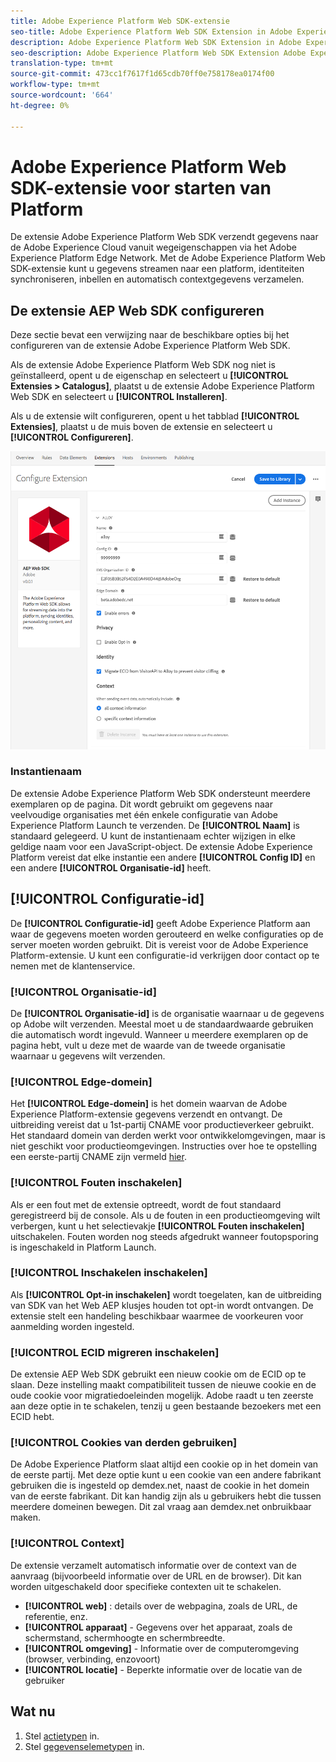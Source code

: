 ```yaml
---
title: Adobe Experience Platform Web SDK-extensie
seo-title: Adobe Experience Platform Web SDK Extension in Adobe Experience Platform Launch
description: Adobe Experience Platform Web SDK Extension in Adobe Experience Platform Launch
seo-description: Adobe Experience Platform Web SDK Extension Adobe Experience Platform Launch
translation-type: tm+mt
source-git-commit: 473cc1f7617f1d65cdb70ff0e758178ea0174f00
workflow-type: tm+mt
source-wordcount: '664'
ht-degree: 0%

---
```



# Adobe Experience Platform Web SDK-extensie voor starten van Platform

De extensie Adobe Experience Platform Web SDK verzendt gegevens naar de Adobe Experience Cloud vanuit wegeigenschappen via het Adobe Experience Platform Edge Network. Met de Adobe Experience Platform Web SDK-extensie kunt u gegevens streamen naar een platform, identiteiten synchroniseren, inbellen en automatisch contextgegevens verzamelen.

## De extensie AEP Web SDK configureren

Deze sectie bevat een verwijzing naar de beschikbare opties bij het configureren van de extensie Adobe Experience Platform Web SDK.

Als de extensie Adobe Experience Platform Web SDK nog niet is geïnstalleerd, opent u de eigenschap en selecteert u **[!UICONTROL Extensies > Catalogus]**, plaatst u de extensie Adobe Experience Platform Web SDK en selecteert u **[!UICONTROL Installeren]**.

Als u de extensie wilt configureren, opent u het tabblad **[!UICONTROL Extensies]**, plaatst u de muis boven de extensie en selecteert u **[!UICONTROL Configureren]**.

![](./assets/ext-aep-config.png)

### Instantienaam

De extensie Adobe Experience Platform Web SDK ondersteunt meerdere exemplaren op de pagina. Dit wordt gebruikt om gegevens naar veelvoudige organisaties met één enkele configuratie van Adobe Experience Platform Launch te verzenden. De **[!UICONTROL Naam]** is standaard gelegeerd. U kunt de instantienaam echter wijzigen in elke geldige naam voor een JavaScript-object. De extensie Adobe Experience Platform vereist dat elke instantie een andere **[!UICONTROL Config ID]** en een andere **[!UICONTROL Organisatie-id]** heeft.

## **[!UICONTROL Configuratie-id]**

De **[!UICONTROL Configuratie-id]** geeft Adobe Experience Platform aan waar de gegevens moeten worden gerouteerd en welke configuraties op de server moeten worden gebruikt. Dit is vereist voor de Adobe Experience Platform-extensie. U kunt een configuratie-id verkrijgen door contact op te nemen met de klantenservice.


### **[!UICONTROL Organisatie-id]**

De **[!UICONTROL Organisatie-id]** is de organisatie waarnaar u de gegevens op Adobe wilt verzenden. Meestal moet u de standaardwaarde gebruiken die automatisch wordt ingevuld. Wanneer u meerdere exemplaren op de pagina hebt, vult u deze met de waarde van de tweede organisatie waarnaar u gegevens wilt verzenden.

### **[!UICONTROL Edge-domein]**

Het **[!UICONTROL Edge-domein]** is het domein waarvan de Adobe Experience Platform-extensie gegevens verzendt en ontvangt. De uitbreiding vereist dat u 1st-partij CNAME voor productieverkeer gebruikt. Het standaard domein van derden werkt voor ontwikkelomgevingen, maar is niet geschikt voor productieomgevingen. Instructies over hoe te opstelling een eerste-partij CNAME zijn vermeld [hier](https://docs.adobe.com/content/help/en/core-services/interface/ec-cookies/cookies-first-party.html).

### **[!UICONTROL Fouten inschakelen]**

Als er een fout met de extensie optreedt, wordt de fout standaard geregistreerd bij de console. Als u de fouten in een productieomgeving wilt verbergen, kunt u het selectievakje **[!UICONTROL Fouten inschakelen]** uitschakelen. Fouten worden nog steeds afgedrukt wanneer foutopsporing is ingeschakeld in Platform Launch.

### **[!UICONTROL Inschakelen inschakelen]**

Als **[!UICONTROL Opt-in inschakelen]** wordt toegelaten, kan de uitbreiding van SDK van het Web AEP klusjes houden tot opt-in wordt ontvangen. De extensie stelt een handeling beschikbaar waarmee de voorkeuren voor aanmelding worden ingesteld.

### **[!UICONTROL ECID migreren inschakelen]**

De extensie AEP Web SDK gebruikt een nieuw cookie om de ECID op te slaan. Deze instelling maakt compatibiliteit tussen de nieuwe cookie en de oude cookie voor migratiedoeleinden mogelijk. Adobe raadt u ten zeerste aan deze optie in te schakelen, tenzij u geen bestaande bezoekers met een ECID hebt.

### **[!UICONTROL Cookies van derden gebruiken]**

De Adobe Experience Platform slaat altijd een cookie op in het domein van de eerste partij. Met deze optie kunt u een cookie van een andere fabrikant gebruiken die is ingesteld op demdex.net, naast de cookie in het domein van de eerste fabrikant. Dit kan handig zijn als u gebruikers hebt die tussen meerdere domeinen bewegen. Dit zal vraag aan demdex.net onbruikbaar maken.

### **[!UICONTROL Context]**

De extensie verzamelt automatisch informatie over de context van de aanvraag (bijvoorbeeld informatie over de URL en de browser). Dit kan worden uitgeschakeld door specifieke contexten uit te schakelen.

- **[!UICONTROL web]** : details over de webpagina, zoals de URL, de referentie, enz.
- **[!UICONTROL apparaat]**  - Gegevens over het apparaat, zoals de schermstand, schermhoogte en schermbreedte.
- **[!UICONTROL omgeving]**  - Informatie over de computeromgeving (browser, verbinding, enzovoort)
- **[!UICONTROL locatie]**  - Beperkte informatie over de locatie van de gebruiker

## Wat nu

1. Stel [actietypen](action-types.md) in.
2. Stel [gegevenselemetypen](data-element-types.md) in.
